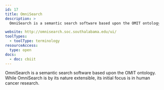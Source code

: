 ```yaml
---
id: 17
title: OmniSearch
description: >
  OmniSearch is a semantic search software based upon the OMIT ontology. While OmniSearch is by its nature extensible, its initial focus is in human cancer research.

website: http://omnisearch.soc.southalabama.edu/ui/
toolTypes:
  - toolType: terminology
resourceAccess:
  type: open
docs:
  - doc: cbiit
---
```

OmniSearch is a semantic search software based upon the OMIT ontology. While OmniSearch is by its nature extensible, its initial focus is in human cancer research.

